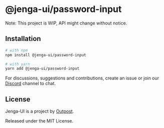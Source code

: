 # @jenga-ui/password-input

Note: This project is WIP, API might change without notice.

## Installation

```sh
# with npm
npm install @jenga-ui/password-input

# with yarn
yarn add @jenga-ui/password-input
```

For discussions, suggestions and contributions, create an issue or join our [Discord](https://discord.gg/sHnHPnAPZj) channel to chat.

## License

Jenga-UI is a project by [Outpost](https://outpost.run).

Released under the MIT License.
